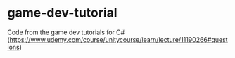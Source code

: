# game-dev-tutorial
Code from the game dev tutorials for C# (https://www.udemy.com/course/unitycourse/learn/lecture/11190266#questions)

